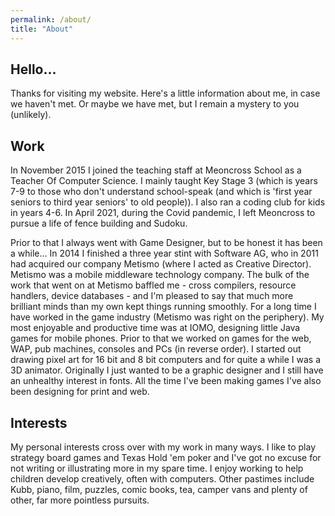```yaml
---
permalink: /about/
title: "About"
---
```


## Hello...

Thanks for visiting my website. Here's a little information about me, in case we haven't met. Or maybe we have met, but I remain a mystery to you (unlikely).

## Work

In November 2015 I joined the teaching staff at Meoncross School as a Teacher Of Computer Science. I mainly taught Key Stage 3 (which is years 7-9 to those who don't understand school-speak (and which is 'first year seniors to third year seniors' to old people)). I also ran a coding club for kids in years 4-6. In April 2021, during the Covid pandemic, I left Meoncross to pursue a life of fence building and Sudoku.

Prior to that I always went with Game Designer, but to be honest it has been a while... In 2014 I finished a three year stint with Software AG, who in 2011 had acquired our company Metismo (where I acted as Creative Director). Metismo was a mobile middleware technology company. The bulk of the work that went on at Metismo baffled me - cross compilers, resource handlers, device databases - and I'm pleased to say that much more brilliant minds than my own kept things running smoothly. For a long time I have worked in the game industry (Metismo was right on the periphery). My most enjoyable and productive time was at IOMO, designing little Java games for mobile phones. Prior to that we worked on games for the web, WAP, pub machines, consoles and PCs (in reverse order). I started out drawing pixel art for 16 bit and 8 bit computers and for quite a while I was a 3D animator. Originally I just wanted to be a graphic designer and I still have an unhealthy interest in fonts. All the time I've been making games I've also been designing for print and web.

## Interests

My personal interests cross over with my work in many ways. I like to play strategy board games and Texas Hold 'em poker and I've got no excuse for not writing or illustrating more in my spare time. I enjoy working to help children develop creatively, often with computers. Other pastimes include Kubb, piano, film, puzzles, comic books, tea, camper vans and plenty of other, far more pointless pursuits.
